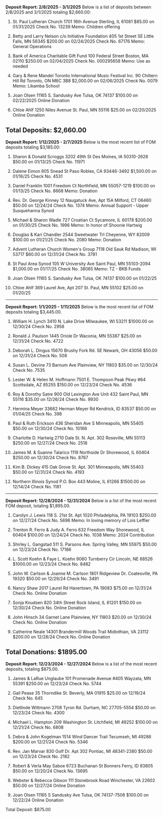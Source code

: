 **Deposit Report: 2/8/2025 - 3/1/2025**
Below is a list of deposits between 2/8/2025 and 3/1/2025 totaling $2,660.00:

1. St. Paul Lutheran Church
   1701 16th Avenue
   Sterling, IL 61081
   $85.00 on 01/31/2025
   Check No. 13239
   Memo: Children offering

2. Betty and Larry Nelson
   c/o Initiative Foundation 405 1st Street SE
   Little Falls, MN 56345
   $200.00 on 02/24/2025
   Check No. 67176
   Memo: General Operations

3. Bank of America Charitable Gift Fund
   100 Federal Street
   Boston, MA 02110
   $250.00 on 02/04/2025
   Check No. 000295658
   Memo: Use as needed

4. Gary & Rene Mandel
   Toronto International Music Festival Inc.
   90 Chiltern Hill Rd
   Toronto, ON M6C 3B8
   $2,000.00 on 02/06/2025
   Check No. 0079
   Memo: Likamba School

5. Joan Olsen
   11165 S. Sandusky Ave
   Tulsa, OK 74137
   $100.00 on 02/22/2025
   Online Donation

6. Chloe Ahlf
   1250 Niles Avenue
   St. Paul, MN 55116
   $25.00 on 02/20/2025
   Online Donation

Total Deposits: $2,660.00
---
**Deposit Report: 1/12/2025 - 2/7/2025**
Below is the most recent list of FOM deposits totaling $3,185.00:

1. Sharon & Donald Scroggs
   3202 49th St
   Des Moines, IA 50310-2626
   $50.00 on 01/13/25
   Check No. 11971

2. Dalene Eimon
   805 Snead St
   Paso Robles, CA 93446-3492
   $1,500.00 on 01/16/25
   Check No. 4531

3. Daniel Franklin
   1001 Freedom Ct
   Northfield, MN 55057-1219
   $100.00 on 01/13/25
   Check No. 8668
   Memo: Donation

4. Rev. Dr. George Kinney
   12 Naugatuck Ave, Apt 15A
   Milford, CT 06460
   $50.00 on 12/24/24
   Check No. 1374
   Memo: Annual Support - Upper Susquehanna Synod

5. Michael & Sharon Wadle
   727 Croatian Ct
   Sycamore, IL 60178
   $200.00 on 01/30/25
   Check No. 1996
   Memo: In honor of Shoonie Hartwig

6. Douglas & Kari Chandler
   2544 Sweetwater Trl
   Cheyenne, WY 82009
   $100.00 on 01/21/25
   Check No. 2080
   Memo: Donation

7. Advent Lutheran Church Women's Group
   7118 Old Sauk Rd
   Madison, WI 53717
   $60.00 on 12/31/24
   Check No. 3781

8. St Paul Area Synod
   105 W University Ave
   Saint Paul, MN 55103-2094
   $1,000.00 on 01/17/25
   Check No. 38065
   Memo: TZ - BKB Funds

9. Joan Olsen
   11165 S. Sandusky Ave
   Tulsa, OK 74137
   $100.00 on 01/22/25

10. Chloe Ahlf
    369 Laurel Ave, Apt 207
    St. Paul, MN 55102
    $25.00 on 01/20/25
---
**Deposit Report: 1/1/2025 - 1/11/2025**
Below is the most recent list of FOM deposits totaling $3,445.00.

1. William H. Lynch
   3410 N. Lake Drive
   Milwaukee, WI 53211
   $1000.00 on 12/30/24
   Check No. 2958

2. Ronald J. Paulson
   1445 Oriole Dr
   Waconia, MN 55387
   $25.00 on 12/31/24
   Check No. 4722

3. Deborah L. Dingus
   15670 Brushy Fork Rd. SE
   Newark, OH 43056
   $50.00 on 12/31/24
   Check No. 508

4. Susan L. Devine
   73 Barnum Ave
   Plainview, NY 11803
   $35.00 on 12/30/24
   Check No. 7535

5. Lester W. & Helen M. Hoffmann
   7501 E. Thompson Peak Pkwy #64
   Scottsdale, AZ 85255
   $150.00 on 12/23/24
   Check No. 4536

6. Roy & Dorothy Satre
   900 Old Lexington Ave Unit 432
   Saint Paul, MN 55116
   $35.00 on 12/26/24
   Check No. 9930

7. Hermina Meyer
   33662 Herman Meyer Rd
   Kendrick, ID 83537
   $50.00 on 01/04/25
   Check No. 398

8. Paul & Ruth Erickson
   436 Sheridan Ave S
   Minneapolis, MN 55405
   $50.00 on 12/30/24
   Check No. 10166

9. Charlotte D. Hartwig
   2710 Dale St. N. Apt. 302
   Roseville, MN 55113
   $250.00 on 12/27/24
   Check No. 2518

10. James M. & Suanne Talarico
    1119 Northside Dr
    Shorewood, IL 60404
    $250.00 on 12/30/24
    Check No. 8767

11. Kim B. Dickey
    415 Oak Grove St. Apt. 301
    Minneapolis, MN 55403
    $50.00 on 12/31/24
    Check No. 4193

12. Northern Illinois Synod
    P.O. Box 443
    Moline, IL 61266
    $1500.00 on 12/14/24
    Check No. 1181
---
**Deposit Report: 12/28/2024 - 12/31/2024**
Below is a list of the most recent FOM deposit, totaling $1,895.00.

1. Carolyn J. Lewis
   118 S. 21st St. Apt 1020
   Philadelphia, PA 19103
   $250.00 on 12/27/24
   Check No. 5696
   Memo: In loving memory of Lois Leffler

2. Trenton R. Ferro & Judy A. Ferro
   632 Freedom Way
   Shorewood, IL 60404
   $100.00 on 12/24/24
   Check No. 1038
   Memo: 2024 Contribution

3. Shirley L. Gangstad
   511 S. Parsons Ave.
   Spring Valley, MN 55975
   $50.00 on 12/23/24
   Check No. 17186

4. L. Scott Koehn & Faye L. Koehn
   9060 Turnberry Cir
   Lincoln, NE 68526
   $1000.00 on 12/23/24
   Check No. 8482

5. John W. Carlson & Joanne M. Carlson
   1801 Ridgeview Dr.
   Coatesville, PA 19320
   $50.00 on 12/29/24
   Check No. 3491

6. Nancy Shaw
   2017 Laurel Rd
   Havertown, PA 19083
   $75.00 on 12/31/24
   Check No. Online Donation

7. Sonja Knudsen
   820  34th Street
   Rock Island, IL 61201
   $150.00 on 12/30/24
   Check No. Online Donation

8. John Hinsch
   34 Garnet Lane
   Plainview, NY 11803
   $20.00 on 12/30/24
   Check No. Online Donation

9. Catherine Neale
   14301 Brandermill Woods Trail
   Midlothian, VA 23112
   $200.00 on 12/28/24
   Check No. Online Donation

Total Donations: $1895.00
---
**Deposit Report: 12/23/2024 - 12/27/2024**
Below is a list of the most recent deposits, totaling $875.00.

1. James & LaRue Unglaube
   101 Promenade Avenue #405
   Wayzata, MN 55391
   $250.00 on 12/23/24
   Check No. 5744

2. Gail Pease
   35 Thorndike St.
   Beverly, MA 01915
   $25.00 on 12/19/24
   Check No. 645

3. Dietlinde Wittmann
   2708 Tyron Rd.
   Durham, NC 27705-5554
   $50.00 on 12/23/24
   Check No. 4300

4. Michael L. Hampton
   209 Washington St.
   Litchfield, MI 49252
   $100.00 on 12/21/24
   Check No. 6808

5. Debra & John Kogelman
   1514 Wind Dancer Trail
   Tecumseh, MI 49286
   $200.00 on 12/21/24
   Check No. 5346

6. Rev. Jan Marvar
   830 Golf Dr. Apt 302
   Pontiac, MI 48341-2380
   $50.00 on 12/23/24
   Check No. 2182

7. Robert & Verla May Saboe
   6723 Buchanan St
   Bonners Ferry, ID 83805
   $50.00 on 12/20/24
   Check No. 13695

8. Webster & Rebecca Gibson
   111 Stonebrook Road
   Winchester, VA 22602
   $50.00 on 12/27/24
   Online Donation

9. Joan Olsen
   11165 S Sandusky Ave
   Tulsa, OK 74137-7508
   $100.00 on 12/22/24
   Online Donation

Total Deposit: $875.00